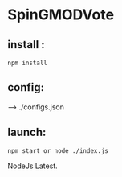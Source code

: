 # SpinGMODVote

## install :
``npm install``

## config:
--> ./configs.json

## launch:
``
npm start
or
node ./index.js
``

NodeJs Latest.
